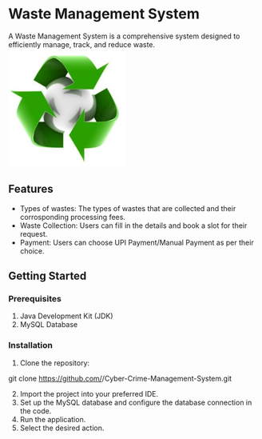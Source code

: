# Waste Management System
A Waste Management System is a comprehensive system designed to efficiently manage, track, and reduce waste.
![Logo of the System.](logo.jpg)
## Features
- Types of wastes: The types of wastes that are collected and their corrosponding processing fees.
- Waste Collection: Users can fill in the details and book a slot for their request.
- Payment: Users can choose UPI Payment/Manual Payment as per their choice. 

## Getting Started

### Prerequisites
1. Java Development Kit (JDK)
2. MySQL Database

### Installation
1. Clone the repository:

git clone https://github.com/<your username>/Cyber-Crime-Management-System.git

2. Import the project into your preferred IDE.
3. Set up the MySQL database and configure the database connection in the code.
4. Run the application.
5. Select the desired action.
